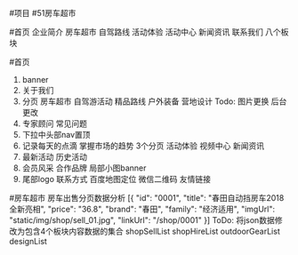#项目
#51房车超市

#首页 企业简介 房车超市 自驾路线 活动体验 活动中心 新闻资讯 联系我们 八个板块

#首页
1. banner
2. 关于我们 
3. 分页 房车超市 自驾游活动 精品路线 户外装备 营地设计
  Todo: 图片更换 后台更改
4. 专家顾问 常见问题
5. 下拉中头部nav置顶
6. 记录每天的点滴 掌握市场的趋势  3个分页  活动体验 视频中心 新闻资讯
7. 最新活动 历史活动
8. 会员风采 合作品牌 局部小图banner
9. 尾部logo 联系方式 百度地图定位 微信二维码 友情链接

#房车超市
 房车出售分页数据分析
  [{
    "id": "0001",
    "title": "春田自动挡房车2018全新亮相",
    "price": "36.8",
    "brand": "春田",
    "family": "经济适用",
    "imgUrl": "static/img/shop/sell_01.jpg",
    "linkUrl": "/shop/0001"
  }]
  ToDo: 将json数据修改为包含4个板块内容数据的集合 shopSellList shopHireList outdoorGearList designList